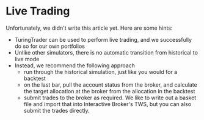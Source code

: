 # Live Trading

Unfortunately, we didn't write this article yet. Here are some hints:

* TuringTrader can be used to perform live trading, and we successfully do so for our own portfolios
* Unlike other simulators, there is no automatic transition from historical to live mode
* Instead, we recommend the following approach
  * run through the historical simulation, just like you would for a backtest
  * on the last bar, pull the account status from the broker, and calculate the target allocation at the broker from the allocation in the backtest
  * submit trades to the broker as required. We like to write out a basket file and import that into Interactive Broker's TWS, but you can also submit the trades directly.